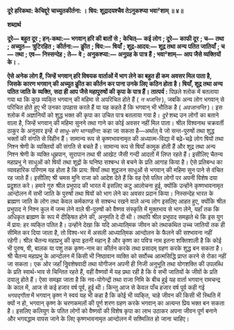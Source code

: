 **दूरे हरिकथा: केचिद्दूरे चाच्युतकीर्तना: ।** **षिय: शूद्रादयश्चैव तेऽनुकश्प्या भवा²शाम् ॥ ४॥** 

**शब्दार्थ** 

**दूरे—** **बहुत दूर** **; हन्-कथा:—** **भगवान् हरि की बातों से** **; केचित्—** **कई लोग** **; दूरे—** **काफी दूर** **; च—** **तथा** **; अच्युत—** **त्रुटिरहित** **;** **कीर्तना:—** **कीॢत** **; षिय:—** **षियाँ** **; शूद्र-आदय:—** **शूद्र तथा अन्य पतित जातियाँ** **; च—** **तथा** **; एव—** **निस्सन्देह** **; ते—** **वे** **;** **अनुकश्प्या:—** **अनुग्रह के पात्र हैं** **; भवा²शाम्—** **आप जैसे व्यक्तियों के।** **.** 

**ऐसे अनेक लोग हैं, जिन्हें भगवान् हरि विषयक वार्ताओं में भाग लेने का बहुत ही कम** **अवसर मिल पाता है, जिसके कारण भगवान् की अच्युत कीॢत का कीर्तन कर पाना उनके लिए** **कठिन होता है। षियाँ, शूद्र तथा अन्य पतित जाति के व्यक्ति, सदा ही आप जैसे महापुरुषों की** **कृपा के पात्र हैं।** **तात्पर्य :** पिछले श्लोक में बतलाया गया था कि कुछ व्यकि्त भगवान् की महिमा से अपरिचित होते हैं ( *न भजन्ति* ), जबकि अन्य लोग भगवान् से परिचित होते हुए भी उनका उपहास करते हैं या यह कहते हैं कि भगवान् भी भौतिक है ( *अवजानन्ति* )। इस श्लोक में अज्ञानियों को शुद्ध भक्त की कृपा का उचित पात्र बतलाया गया है। *दूरे* शब्द उन लोगों का बताने वाला है, जिन्हें भगवान् की महिमा सुनने तथा गाने का कोई अवसर नहीं मिल पाता। श्रील विश्वनाथ चक्रवर्ती ठाकुर के अनुसार इन्हें *ये साधु-संग भाग्यहीना:* कहा जा सकता है—अर्थात् वे जो सन्त-पुरुषों तथा शुद्ध भक्तों की संगति से विहीन हैं। सामान्य रूप से कृष्णभावनामृत की अध्यात्म-विद्या में बढ़े-चढ़े लोग षियों तथा निश्न श्रेणी के व्यक्तियों की संगति से बचते हैं। सामान्य रूप से षियाँ कामुक होती हैं और शूद्र तथा अन्य निश्न श्रेणी के व्यक्ति धूम्रपान, सुरापान तथा षी आखेट जैसी गन्दी आदतों में लिप्त रहते हैं। इसीलिए चैतन्य महाप्रभु ने साधुओं को षियों तथा शूद्रों के घनिष्ठ सश्बन्ध से बचने के प्रति आगाह किया है। ऐसे प्रतिबन्ध का व्यावहारिक  परिणाम यह होता है कि प्राय: षियाँ तथा शूद्रजन साधुओं से भगवान् की महिमा सुन पाने से वंचित रह जाते हैं। इसीलिए श्री चमस मुनि राजा को आदेश देते हैं कि वह ऐसे पतित लोगों पर अपनी विशेष दया प्रदॢशत करे। हमारे गुरु श्रील प्रभुपाद की भारत में इसलिए कटु आलोचना हुई, क्योंकि उन्होंने कृष्णभावनामृत आन्दोलन में सभी जाति के पुरुषों तथा षियों को भाग लेने का अवसर प्रदान किया। निस्सन्देह भारत के ब्राह्मण जाति के लोग तथा केवल कर्मकाण्ड से सश्बन्ध रखने वाले अन्य लोग इसलिए आहत हुए, क्योंकि श्रील प्रभुपाद ने निश्न कुल में जन्म लेने वाले षी-पुरुषों को वैष्णव संस्कृति में मुक्तभाव से भाग लेने, यहाँ तक कि अधिकृत ब्राह्मण के रूप में दीकि्षत होने की, अनुमति दे दी थी। तथापि श्रील प्रभुपाद समझते थे कि इस युग में प्राय: हर व्यकि्त पतित है। उन्होंने देखा कि यदि आध्याति्मक जीवन को तथाकथित उच्च जातियों तक ही सीमित कर दिया जाता है, तो विश्व-भर में असली आध्याति्मक आन्दोलन के फैलने की सश्भावना नहीं रहेगी। श्रील चैतन्य महाप्रभु की कृपा इतनी महान् है और कृष्ण का पवित्र नाम इतना शक्तिशाली है कि कोई भी पुरुष, षी, बालक या पशु तक कृष्ण-नाम का कीर्तन करके तथा प्रसादम् ग्रहण करके शुद्ध बन सकता है। श्री चैतन्य महाप्रभु के आन्दोलन में किसी भी निष्ठावान व्यक्ति को सर्वोच्च आत्मसिद्धि प्राप्त करने से रोका नहीं जा सकता। एक ओर जहाँ निॢवशेषवादी तथा योगीजन अपनी ही निजी अनुभूति तथा योगशक्ति की उपलब्धि के प्रति स्वार्थ-भाव से चिन्तित रहते हैं, वहीं वैष्णवों में यह प्रथा रही है कि वे सभी जातियों के जीवों के प्रति दयालु होते हैं। ऐसा समझा जाता है कि नव-योगेन्द्रों तथा राजा निमि के बीच हुई यह वार्ता भगवान् रामचन्द्र के काल में, आज से कई हजार वर्ष पूर्व, हुई थी। किन्तु आज से केवल पाँच हजार वर्ष पूर्व कही गई *भगवद्गीता* में भगवान् कृष्ण ने स्वयं यह भी कहा है कि कोई भी व्यकि्त, चाहे जीवन की किसी भी स्थिति में क्यों न हो, भगवान् कृष्ण के चरणकमलों की पूर्ण शरण ग्रहण करके भगवान् का अत्यन्त प्रिय भक्त बन सकता है। इसलिए कलियुग के पतित लोगों को वैष्णवों की विशेष कृपा का लाभ उठाकर अपना जीवन पूर्ण बनाने और भगवद्धाम वापस जाने के लिए कृष्णभावनामृत आन्दोलन में सश्मिलित हो जाना चाहिए।  